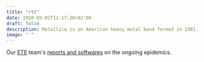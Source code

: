 ```yaml
---
title: "rtt"
date: 2020-05-01T12:17:38+02:00
draft: false
description: Metallica is an American heavy metal band formed in 1981.
image: " "
---
```


Our [ETE](https://www.mivegec.ird.fr/fr/contact/160-francais/equipes/1205-ete) team's [reports and softwares](http://covid-ete.ouvaton.org/index_en.html) on the ongoing epidemics. 
